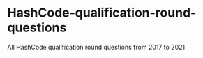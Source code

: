 # HashCode-qualification-round-questions
All HashCode qualification round questions from 2017 to 2021
